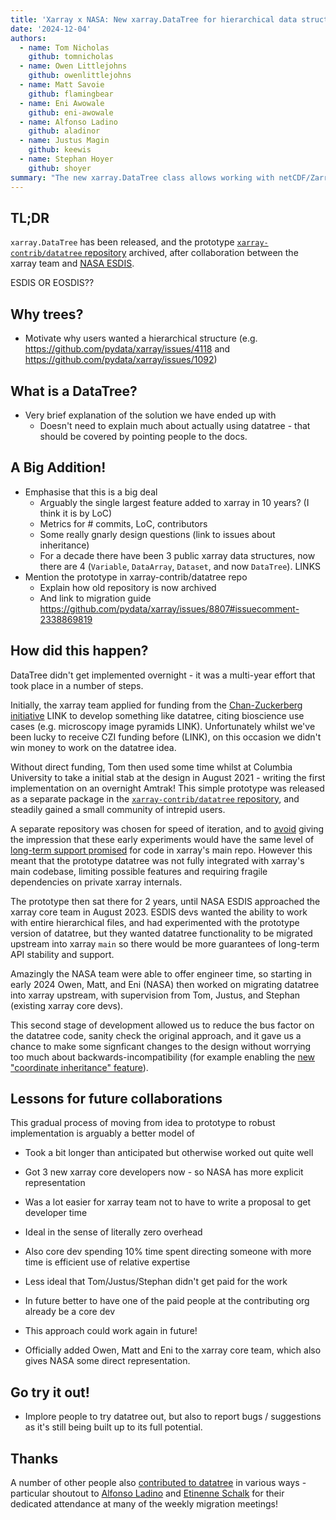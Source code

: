 ```yaml
---
title: 'Xarray x NASA: New xarray.DataTree for hierarchical data structures'
date: '2024-12-04'
authors:
  - name: Tom Nicholas
    github: tomnicholas
  - name: Owen Littlejohns
    github: owenlittlejohns
  - name: Matt Savoie
    github: flamingbear
  - name: Eni Awowale
    github: eni-awowale
  - name: Alfonso Ladino
    github: aladinor
  - name: Justus Magin
    github: keewis
  - name: Stephan Hoyer
    github: shoyer
summary: "The new xarray.DataTree class allows working with netCDF/Zarr groups, brought to you via collaboration with NASA!"
---
```


## TL;DR

``xarray.DataTree`` has been released, and the prototype [`xarray-contrib/datatree` repository](https://github.com/xarray-contrib/datatree) archived, after collaboration between the xarray team and [NASA ESDIS](https://www.earthdata.nasa.gov/about/esdis).

ESDIS OR EOSDIS??

## Why trees?

- Motivate why users wanted a hierarchical structure (e.g. https://github.com/pydata/xarray/issues/4118 and https://github.com/pydata/xarray/issues/1092)

## What is a DataTree?

- Very brief explanation of the solution we have ended up with
  - Doesn't need to explain much about actually using datatree - that should be covered by pointing people to the docs.

## A Big Addition!

- Emphasise that this is a big deal
  - Arguably the single largest feature added to xarray in 10 years? (I think it is by LoC)
  - Metrics for # commits, LoC, contributors
  - Some really gnarly design questions (link to issues about inheritance)
  - For a decade there have been 3 public xarray data structures, now there are 4 (`Variable`, `DataArray`, `Dataset`, and now `DataTree`). LINKS
- Mention the prototype in xarray-contrib/datatree repo
  - Explain how old repository is now archived
  - And link to migration guide https://github.com/pydata/xarray/issues/8807#issuecomment-2338869819

## How did this happen?

DataTree didn't get implemented overnight - it was a multi-year effort that took place in a number of steps.

Initially, the xarray team applied for funding from the [Chan-Zuckerberg initiative]() LINK to develop something like datatree, citing bioscience use cases (e.g. microscopy image pyramids LINK). Unfortunately whilst we've been lucky to receive CZI funding before (LINK), on this occasion we didn't win money to work on the datatree idea.

Without direct funding, Tom then used some time whilst at Columbia University to take a initial stab at the design in August 2021 - writing the first implementation on an overnight Amtrak! This simple prototype was released as a separate package in the [`xarray-contrib/datatree` repository](https://github.com/xarray-contrib/datatree), and steadily gained a small community of intrepid users.

A separate repository was chosen for speed of iteration, and to [avoid](https://github.com/xarray-contrib/datatree/blob/7ba05880c37f2371b5174f6e8dcfae31248fe19f/README.md#development-roadmap) giving the impression that these early experiments would have the same level of [long-term support promised](https://github.com/pydata/xarray/issues/9854) for code in xarray's main repo. However this meant that the prototype datatree was not fully integrated with xarray's main codebase, limiting possible features and requiring fragile dependencies on private xarray internals.

The prototype then sat there for 2 years, until NASA ESDIS approached the xarray core team in August 2023. ESDIS devs wanted the ability to work with entire hierarchical files, and had experimented with the prototype version of datatree, but they wanted datatree functionality to be migrated upstream into xarray `main` so there would be more guarantees of long-term API stability and support. 

Amazingly the NASA team were able to offer engineer time, so starting in early 2024 Owen, Matt, and Eni (NASA) then worked on migrating datatree into xarray upstream, with supervision from Tom, Justus, and Stephan (existing xarray core devs).

This second stage of development allowed us to reduce the bus factor on the datatree code, sanity check the original approach, and it gave us a chance to make some signficant changes to the design without worrying too much about backwards-incompatibility (for example enabling the [new "coordinate inheritance" feature](https://docs.xarray.dev/en/stable/user-guide/hierarchical-data.html#alignment-and-coordinate-inheritance)).

## Lessons for future collaborations

This gradual process of moving from idea to prototype to robust implementation is arguably a better model of 

 - Took a bit longer than anticipated but otherwise worked out quite well
  - Got 3 new xarray core developers now - so NASA has more explicit representation
  - Was a lot easier for xarray team not to have to write a proposal to get developer time
  - Ideal in the sense of literally zero overhead
  - Also core dev spending 10% time spent directing someone with more time is efficient use of relative expertise
  - Less ideal that Tom/Justus/Stephan didn't get paid for the work
  - In future better to have one of the paid people at the contributing org already be a core dev
  - This approach could work again in future!

- Officially added Owen, Matt and Eni to the xarray core team, which also gives NASA some direct representation.

## Go try it out!

- Implore people to try datatree out, but also to report bugs / suggestions as it's still being built up to its full potential.

## Thanks

A number of other people also [contributed to datatree](https://github.com/xarray-contrib/datatree/graphs/contributors) in various ways - particular shoutout to [Alfonso Ladino](https://github.com/aladinor) and [Etinenne Schalk](https://github.com/etienneschalk) for their dedicated attendance at many of the weekly migration meetings!